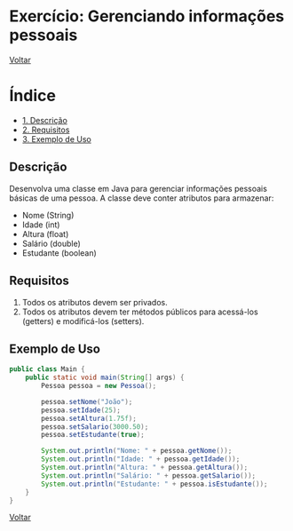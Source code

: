 # Exercício: Gerenciando informações pessoais

[Voltar](../../README.md)

# Índice

<!-- TOC -->

- [1. Descrição](#1-descri%C3%A7%C3%A3o)
- [2. Requisitos](#2-requisitos)
- [3. Exemplo de Uso](#3-exemplo-de-uso)

<!-- /TOC -->

## Descrição

Desenvolva uma classe em Java para gerenciar informações pessoais básicas de uma pessoa. A classe deve conter atributos para armazenar:

- Nome (String)
- Idade (int)
- Altura (float)
- Salário (double)
- Estudante (boolean)

## Requisitos

1. Todos os atributos devem ser privados.
2. Todos os atributos devem ter métodos públicos para acessá-los (getters) e modificá-los (setters).

## Exemplo de Uso

```java
public class Main {
    public static void main(String[] args) {
        Pessoa pessoa = new Pessoa();

        pessoa.setNome("João");
        pessoa.setIdade(25);
        pessoa.setAltura(1.75f);
        pessoa.setSalario(3000.50);
        pessoa.setEstudante(true);

        System.out.println("Nome: " + pessoa.getNome());
        System.out.println("Idade: " + pessoa.getIdade());
        System.out.println("Altura: " + pessoa.getAltura());
        System.out.println("Salário: " + pessoa.getSalario());
        System.out.println("Estudante: " + pessoa.isEstudante());
    }
}
```

[Voltar](../../README.md)
